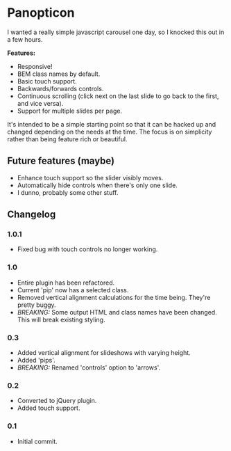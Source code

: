Panopticon
==========

I wanted a really simple javascript carousel one day, so I knocked this out in a few hours.

**Features:**
* Responsive!
* BEM class names by default.
* Basic touch support.
* Backwards/forwards controls.
* Continuous scrolling (click next on the last slide to go back to the first, and vice versa).
* Support for multiple slides per page.

It's intended to be a simple starting point so that it can be hacked up and changed depending on the needs at the time. The focus is on simplicity rather than being feature rich or beautiful. 

Future features (maybe)
-----------------------
* Enhance touch support so the slider visibly moves.
* Automatically hide controls when there's only one slide.
* I dunno, probably some other stuff.

Changelog
---------

### 1.0.1 
* Fixed bug with touch controls no longer working. 

### 1.0
* Entire plugin has been refactored.
* Current 'pip' now has a selected class.
* Removed vertical alignment calculations for the time being. They're pretty buggy. 
* *BREAKING:* Some output HTML and class names have been changed. This will break existing styling.

### 0.3
* Added vertical alignment for slideshows with varying height.
* Added 'pips'.
* *BREAKING:* Renamed 'controls' option to 'arrows'.

### 0.2
* Converted to jQuery plugin.
* Added touch support.

### 0.1
* Initial commit.